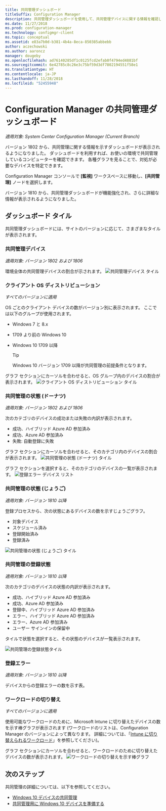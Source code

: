 ```yaml
---
title: 共同管理ダッシュボード
titleSuffix: Configuration Manager
description: 共同管理ダッシュボードを使用して、共同管理デバイスに関する情報を確認します。
ms.date: 11/27/2018
ms.prod: configuration-manager
ms.technology: configmgr-client
ms.topic: conceptual
ms.assetid: e83a7b0d-b381-4b4a-8eca-850385abbebb
author: aczechowski
ms.author: aaroncz
manager: dougeby
ms.openlocfilehash: ad76140285df1c0125fcd2efab0f4794ed4881bf
ms.sourcegitcommit: 6e42785c8c26e3c75bf59d3df7802194551f58e1
ms.translationtype: HT
ms.contentlocale: ja-JP
ms.lasthandoff: 11/28/2018
ms.locfileid: "52455948"
---
```

# <a name="co-management-dashboard-in-configuration-manager"></a>Configuration Manager の共同管理ダッシュボード

*適用対象: System Center Configuration Manager (Current Branch)*

バージョン 1802 から、共同管理に関する情報を示すダッシュボードが表示されるようになりました。 ダッシュボードを利用すれば、お使いの環境で共同管理しているコンピューターを確認できます。 各種グラフを見ることで、対処が必要なデバイスを特定できます。<!--1356648-->

Configuration Manager コンソールで **[監視]** ワークスペースに移動し、**[共同管理]** ノードを選択します。

バージョン 1810 から、共同管理ダッシュボードが機能強化され、さらに詳細な情報が表示されるようになりました。 <!--1358980-->



## <a name="dashboard-tiles"></a>ダッシュボード タイル 

共同管理ダッシュボードには、サイトのバージョンに応じて、さまざまなタイルが表示されます。 


### <a name="co-managed-devices"></a>共同管理デバイス

*適用対象: バージョン 1802 および 1806*

環境全体の共同管理デバイスの割合が示されます。
 ![共同管理デバイス タイル](media\co-management-dashboard\Percent-Co-managed-graph.PNG)


### <a name="client-os-distribution"></a>クライアント OS ディストリビューション

*すべてのバージョンに適用* 

OS ごとのクライアント デバイスの数がバージョン別に表示されます。 ここでは以下のグループが使用されます。  
- Windows 7 と 8.x  
- 1709 より前の Windows 10  
- Windows 10 1709 以降  

    > [!Tip]  
    > Windows 10 バージョン 1709 以降が共同管理の前提条件となります。  

グラフ セクションにカーソルを合わせると、OS グループ内のデバイスの割合が表示されます。
 ![クライアント OS ディストリビューション タイル](media\co-management-dashboard\Co-management-OS-distribution-graph.PNG)


### <a name="co-management-status-donut"></a>共同管理の状態 (ドーナツ)

*適用対象: バージョン 1802 および 1806*

次のカテゴリのデバイスの成功または失敗の内訳が表示されます。
- 成功、ハイブリッド Azure AD 参加済み  
- 成功、Azure AD 参加済み  
- 失敗: 自動登録に失敗  

グラフ セクションにカーソルを合わせると、そのカテゴリ内のデバイスの割合が表示されます。 
 ![共同管理の状態 (ドーナツ) タイル](media\co-management-dashboard\Co-management-status-graph.PNG)

グラフ セクションを選択すると、そのカテゴリのデバイスの一覧が表示されます。
 ![登録エラー デバイス リスト](media\co-management-dashboard\Enrollment-Failure_Device-List.PNG)


### <a name="co-management-status-funnel"></a>共同管理の状態 (じょうご)

*適用対象: バージョン 1810 以降*

登録プロセスから、次の状態にあるデバイスの数を示すじょうごグラフ。  
- 対象デバイス  
- スケジュール済み  
- 登録開始済み  
- 登録済み  

![共同管理の状態 (じょうご) タイル](media\co-management-dashboard\1358980-status-funnel.png)


### <a name="co-management-enrollment-status"></a>共同管理の登録状態

*適用対象: バージョン 1810 以降*

次のカテゴリのデバイスの状態の内訳が表示されます。
- 成功、ハイブリッド Azure AD 参加済み  
- 成功、Azure AD 参加済み  
- 登録中、ハイブリッド Azure AD 参加済み  
- エラー、ハイブリッド Azure AD 参加済み  
- エラー、Azure AD 参加済み  
- ユーザー サインインの保留中  

タイルで状態を選択すると、その状態のデバイスが一覧表示されます。  

![共同管理の登録状態タイル](media\co-management-dashboard\1358980-enrollment-status.png)


### <a name="enrollment-errors"></a>登録エラー

*適用対象: バージョン 1810 以降*

デバイスからの登録エラーの数を示す表。  


### <a name="workload-transition"></a>ワークロードの切り替え

*すべてのバージョンに適用*

使用可能なワークロードのために、Microsoft Intune に切り替えたデバイスの数を示す棒グラフが表示されます  (ワークロードのリストは、Configuration Manager のバージョンによって異なります。 詳細については、「[Intune に切り替えられるワークロード](/sccm/core/clients/manage/co-management-switch-workloads#workloads-able-to-be-transitioned-to-intune)」を参照してください)。

グラフ セクションにカーソルを合わせると、ワークロードのために切り替えたデバイスの数が表示されます。 
 ![ワークロードの切り替えを示す棒グラフ](media\co-management-dashboard\Workload-Transition.PNG)


## <a name="next-steps"></a>次のステップ

共同管理の詳細については、以下を参照してください。
 - [Windows 10 デバイスの共同管理](/sccm/core/clients/manage/co-management-overview)
 - [共同管理用に Windows 10 デバイスを準備する](/sccm/core/clients/manage/co-management-prepare)

    
